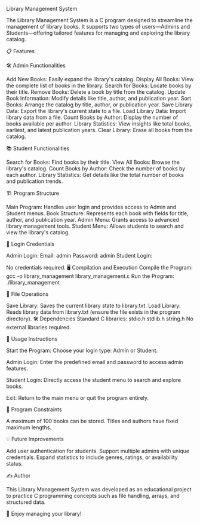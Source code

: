 Library Management System

The Library Management System is a C program designed to streamline the management of library books. It supports two types of users—Admins and Students—offering tailored features for managing and exploring the library catalog.

📋 Features

🛠️ Admin Functionalities

Add New Books: Easily expand the library's catalog.
Display All Books: View the complete list of books in the library.
Search for Books: Locate books by their title.
Remove Books: Delete a book by title from the catalog.
Update Book Information: Modify details like title, author, and publication year.
Sort Books: Arrange the catalog by title, author, or publication year.
Save Library Data: Export the library's current state to a file.
Load Library Data: Import library data from a file.
Count Books by Author: Display the number of books available per author.
Library Statistics: View insights like total books, earliest, and latest publication years.
Clear Library: Erase all books from the catalog.

📚 Student Functionalities

Search for Books: Find books by their title.
View All Books: Browse the library's catalog.
Count Books by Author: Check the number of books by each author.
Library Statistics: Get details like the total number of books and publication trends.

🏗️ Program Structure

Main Program: Handles user login and provides access to Admin and Student menus.
Book Structure: Represents each book with fields for title, author, and publication year.
Admin Menu: Grants access to advanced library management tools.
Student Menu: Allows students to search and view the library's catalog.

🔐 Login Credentials

Admin Login:
Email: admin
Password: admin
Student Login:

No credentials required.
🖥️ Compilation and Execution
Compile the Program:
gcc -o library_management library_management.c
Run the Program:
./library_management

📂 File Operations

Save Library: Saves the current library state to library.txt.
Load Library: Reads library data from library.txt (ensure the file exists in the program directory).
🛠️ Dependencies
Standard C libraries:
stdio.h
stdlib.h
string.h
No external libraries required.

🚀 Usage Instructions

Start the Program:
Choose your login type: Admin or Student.

Admin Login:
Enter the predefined email and password to access admin features.

Student Login:
Directly access the student menu to search and explore books.

Exit:
Return to the main menu or quit the program entirely.

🚧 Program Constraints

A maximum of 100 books can be stored.
Titles and authors have fixed maximum lengths.

💡 Future Improvements

Add user authentication for students.
Support multiple admins with unique credentials.
Expand statistics to include genres, ratings, or availability status.

✍️ Author

This Library Management System was developed as an educational project to practice C programming concepts such as file handling, arrays, and structured data.

📖 Enjoy managing your library!
